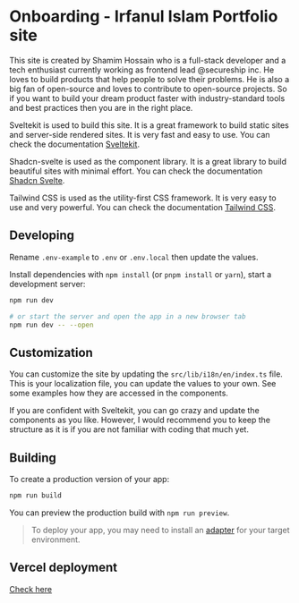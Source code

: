 # Onboarding - Irfanul Islam Portfolio site

This site is created by Shamim Hossain who is a full-stack developer and a tech enthusiast currently working as frontend lead @secureship inc. He loves to build products that help people to solve their problems. He is also a big fan of open-source and loves to contribute to open-source projects. So if you want to build your dream product faster with industry-standard tools and best practices then you are in the right place.

Sveltekit is used to build this site. It is a great framework to build static sites and server-side rendered sites. It is very fast and easy to use. You can check the documentation [Sveltekit](https://kit.svelte.dev).

Shadcn-svelte is used as the component library. It is a great library to build beautiful sites with minimal effort. You can check the documentation [Shadcn Svelte](https://shadcn-svelte.com/).

Tailwind CSS is used as the utility-first CSS framework. It is very easy to use and very powerful. You can check the documentation [Tailwind CSS](https://tailwindcss.com/).

## Developing

Rename `.env-example` to `.env` or `.env.local` then update the values.

Install dependencies with `npm install` (or `pnpm install` or `yarn`), start a development server:

```bash
npm run dev

# or start the server and open the app in a new browser tab
npm run dev -- --open
```

## Customization

You can customize the site by updating the `src/lib/i18n/en/index.ts` file. This is your localization file, you can update the values to your own. See some examples how they are accessed in the components.

If you are confident with Sveltekit, you can go crazy and update the components as you like. However, I would recommend you to keep the structure as it is if you are not familiar with coding that much yet.

## Building

To create a production version of your app:

```bash
npm run build
```

You can preview the production build with `npm run preview`.

> To deploy your app, you may need to install an [adapter](https://kit.svelte.dev/docs/adapters) for your target environment.

## Vercel deployment

[Check here](https://vercel.com/guides/how-can-i-use-bitbucket-pipelines-with-vercel#configuring-bitbucket-pipelines-for-vercel)
